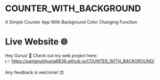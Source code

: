 # COUNTER_WITH_BACKGROUND
A Simple Counter App With Background Color Changing Function
# Live Website 🌐  

Hey Gurus! 🚀 Check out my web project here:  
👉 https://santanubhunia9836.github.io/COUNTER_WITH_BACKGROUND/

Any feedback is welcome! 😊 
 
